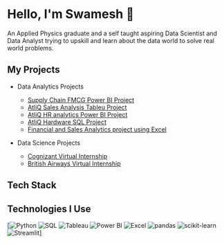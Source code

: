 # Hello, I'm Swamesh 👋

An Applied Physics graduate and a self taught aspiring Data Scientist and Data Analyst trying to upskill and learn about the data world to solve real world problems.



## My Projects
    
- Data Analytics Projects
  * [Supply Chain FMCG Power BI Project](https://github.com/Swam80/Supply-Chain-FMCG-project_codebasics)
  * [AtliQ Sales Analysis Tableu Project](https://github.com/Swam80/AtliQ-Sales-Insights_Tableu-)
  * [AtliQ HR analytics Power BI Project](https://github.com/Swam80/AtliQ-HR-Analytics)
  * [AtliQ Hardware SQL Project](https://github.com/Swam80/SQL_Project_AtliQ_AdHoc/blob/main/README.md)
  * [Financial and Sales Analytics project using Excel](https://github.com/Swam80/Excel-Project_AtliQhardware/tree/main)
    
- Data Science Projects
  * [Cognizant Virtual Internship](https://github.com/Swam80/Cognizant_AI_Internship_Forage)
  * [British Airways Virtual Internship](https://github.com/Swam80/BritishAirways_Internship)

## Tech Stack

## Technologies I Use

[![Python](https://img.shields.io/badge/Python-3.x-blue.svg) ![SQL](https://img.shields.io/badge/SQL-PostgreSQL-orange.svg) ![Tableau](https://img.shields.io/badge/Tableau-Desktop-green.svg) ![Power BI](https://img.shields.io/badge/Power_BI-Desktop-orange.svg) ![Excel](https://img.shields.io/badge/Excel-2023-blue.svg) ![pandas](https://img.shields.io/badge/pandas-1.6.0-green.svg) ![scikit-learn](https://img.shields.io/badge/scikit-learn-1.2.0-orange.svg) ![Streamlit](https://img.shields.io/badge/Streamlit-1.14.0-lightpink.svg)]

